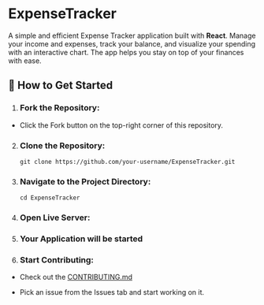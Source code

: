 #  ExpenseTracker
A simple and efficient Expense Tracker application built with **React**. Manage your income and expenses, track your balance, and visualize your spending with an interactive chart. The app helps you stay on top of your finances with ease.



## 🚀 How to Get Started

1. ### Fork the Repository:

  - Click the Fork button on the top-right corner of this repository.

2. ###  Clone the Repository:

      `git clone https://github.com/your-username/ExpenseTracker.git`
   

4. ### Navigate to the Project Directory:

       cd ExpenseTracker

5. ### Open Live Server:

   

6. ### Your Application will be started


7. ### Start Contributing:

 - Check out the [CONTRIBUTING.md](https://github.com/programming-club-knit/ExpenseTracker/blob/main/CONTRIBUTING.md)

 - Pick an issue from the Issues tab and start working on it.
